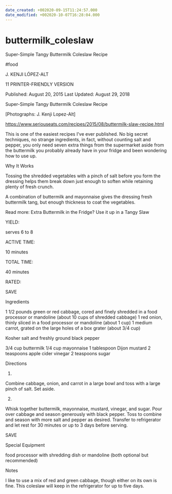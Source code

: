 ```yaml
---
date_created: +002020-09-15T11:24:57.000
date_modified: +002020-10-07T16:28:04.000
---
```


# buttermilk_coleslaw

Super-Simple Tangy Buttermilk Coleslaw Recipe

#food

J. KENJI LÓPEZ-ALT

11 PRINTER-FRIENDLY VERSION

Published: August 20, 2015 Last Updated: August 29, 2018

Super-Simple Tangy Buttermilk Coleslaw Recipe

[Photographs: J. Kenji Lopez-Alt]

https://www.seriouseats.com/recipes/2015/08/buttermilk-slaw-recipe.html

This is one of the easiest recipes I've ever published. No big secret techniques, no strange ingredients, in fact, without counting salt and pepper, you only need seven extra things from the supermarket aside from the buttermilk you probably already have in your fridge and been wondering how to use up.

Why It Works

Tossing the shredded vegetables with a pinch of salt before you form the dressing helps them break down just enough to soften while retaining plenty of fresh crunch.

A combination of buttermilk and mayonnaise gives the dressing fresh buttermilk tang, but enough thickness to coat the vegetables.

Read more: Extra Buttermilk in the Fridge? Use it up in a Tangy Slaw

YIELD:

serves 6 to 8

ACTIVE TIME:

10 minutes

TOTAL TIME:

40 minutes

RATED:

    
 SAVE

Ingredients

1 1/2 pounds green or red cabbage, cored and finely shredded in a food processor or mandoline (about 10 cups of shredded cabbage)
1 red onion, thinly sliced in a food processor or mandoline (about 1 cup)
1 medium carrot, grated on the large holes of a box grater (about 3/4 cup)

Kosher salt and freshly ground black pepper

3/4 cup buttermilk
1/4 cup mayonnaise
1 tablespoon Dijon mustard
2 teaspoons apple cider vinegar
2 teaspoons sugar

Directions

1.

Combine cabbage, onion, and carrot in a large bowl and toss with a large pinch of salt. Set aside.

2.

Whisk together buttermilk, mayonnaise, mustard, vinegar, and sugar. Pour over cabbage and season generously with black pepper. Toss to combine and season with more salt and pepper as desired. Transfer to refrigerator and let rest for 30 minutes or up to 3 days before serving.

 SAVE

Special Equipment

food processor with shredding dish or mandoline (both optional but recommended)

Notes

I like to use a mix of red and green cabbage, though either on its own is fine. This coleslaw will keep in the refrigerator for up to five days.
